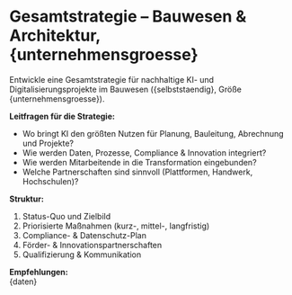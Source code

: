 # Gesamtstrategie – Bauwesen & Architektur, {unternehmensgroesse}

Entwickle eine Gesamtstrategie für nachhaltige KI- und Digitalisierungsprojekte im Bauwesen ({selbststaendig}, Größe {unternehmensgroesse}).

**Leitfragen für die Strategie:**  
- Wo bringt KI den größten Nutzen für Planung, Bauleitung, Abrechnung und Projekte?  
- Wie werden Daten, Prozesse, Compliance & Innovation integriert?  
- Wie werden Mitarbeitende in die Transformation eingebunden?  
- Welche Partnerschaften sind sinnvoll (Plattformen, Handwerk, Hochschulen)?

**Struktur:**  
1. Status-Quo und Zielbild  
2. Priorisierte Maßnahmen (kurz-, mittel-, langfristig)  
3. Compliance- & Datenschutz-Plan  
4. Förder- & Innovationspartnerschaften  
5. Qualifizierung & Kommunikation

**Empfehlungen:**  
{daten}
